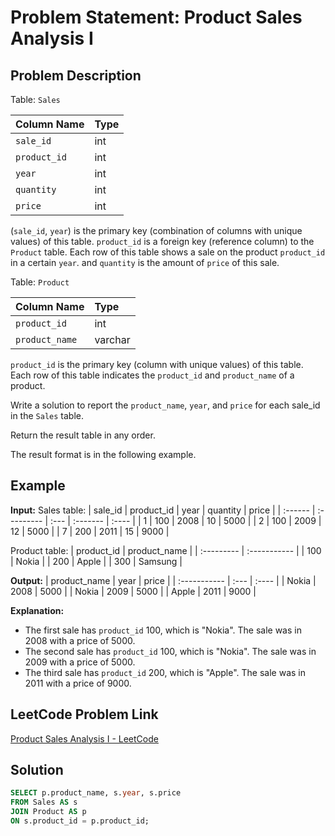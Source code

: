 # Problem Statement: Product Sales Analysis I

## Problem Description

Table: `Sales`

| Column Name | Type    |
| :---------- | :------ |
| `sale_id`   | int     |
| `product_id`| int     |
| `year`      | int     |
| `quantity`  | int     |
| `price`     | int     |

(`sale_id`, `year`) is the primary key (combination of columns with unique values) of this table.
`product_id` is a foreign key (reference column) to the `Product` table.
Each row of this table shows a sale on the product `product_id` in a certain `year`.
and `quantity` is the amount of `price` of this sale.

Table: `Product`

| Column Name  | Type    |
| :----------- | :------ |
| `product_id` | int     |
| `product_name`| varchar |

`product_id` is the primary key (column with unique values) of this table.
Each row of this table indicates the `product_id` and `product_name` of a product.

Write a solution to report the `product_name`, `year`, and `price` for each sale_id in the `Sales` table.

Return the result table in any order.

The result format is in the following example.

## Example

**Input:**
Sales table:
| sale_id | product_id | year | quantity | price   |
| :------ | :--------- | :--- | :------- | :----   |
| 1       | 100        | 2008 | 10       | 5000    |
| 2       | 100        | 2009 | 12       | 5000    |
| 7       | 200        | 2011 | 15       | 9000    |

Product table:
| product_id | product_name |
| :--------- | :----------- |
| 100        | Nokia        |
| 200        | Apple        |
| 300        | Samsung      |

**Output:**
| product_name | year | price   |
| :----------- | :--- | :----   |
| Nokia        | 2008 | 5000    |
| Nokia        | 2009 | 5000    |
| Apple        | 2011 | 9000    |

**Explanation:**
- The first sale has `product_id` 100, which is "Nokia". The sale was in 2008 with a price of 5000.
- The second sale has `product_id` 100, which is "Nokia". The sale was in 2009 with a price of 5000.
- The third sale has `product_id` 200, which is "Apple". The sale was in 2011 with a price of 9000.

## LeetCode Problem Link

[Product Sales Analysis I - LeetCode](https://leetcode.com/problems/product-sales-analysis-i/)

## Solution
```sql
SELECT p.product_name, s.year, s.price
FROM Sales AS s
JOIN Product AS p
ON s.product_id = p.product_id;
